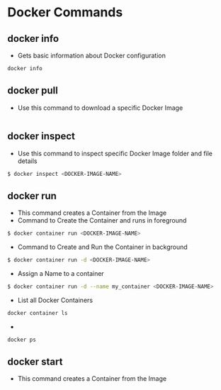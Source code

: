 # Docker Commands

## docker info
* Gets basic information about Docker configuration
```bash
docker info
```


## docker pull <DOCKER-IMAGE-NAME>
* Use this command to download a specific Docker Image
```bash

```


## docker inspect
* Use this command to inspect specific Docker Image folder and file details
```bash
$ docker inspect <DOCKER-IMAGE-NAME>
```


## docker run
* This command creates a Container from the Image
* Command to Create the Container and runs in foreground
```bash
$ docker container run <DOCKER-IMAGE-NAME>
```
* Command to Create and Run the Container in background
```bash
$ docker container run -d <DOCKER-IMAGE-NAME>
```
* Assign a Name to a container
```bash
$ docker container run -d --name my_container <DOCKER-IMAGE-NAME>
```
* List all Docker Containers
```bash
docker container ls
```
* 
```bash
docker ps
```

## docker start
* This command creates a Container from the Image
```bash

```
